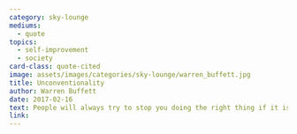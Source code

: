 ```yaml
---
category: sky-lounge
mediums:
  - quote
topics:
  - self-improvement
  - society
card-class: quote-cited
image: assets/images/categories/sky-lounge/warren_buffett.jpg
title: Unconventionality
author: Warren Buffett
date: 2017-02-16
text: People will always try to stop you doing the right thing if it is unconventional.
link:
---
```

